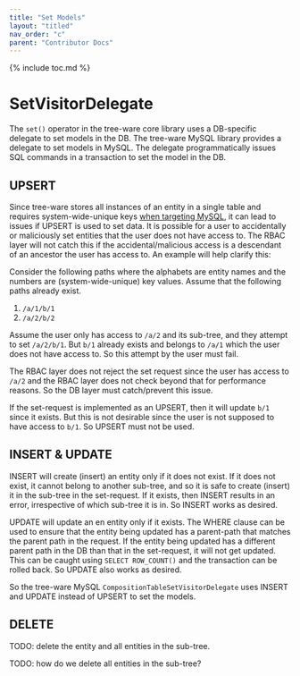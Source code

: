 ```yaml
---
title: "Set Models"
layout: "titled"
nav_order: "c"
parent: "Contributor Docs"
---
```


{% include toc.md %}

# SetVisitorDelegate

The `set()` operator in the tree-ware core library uses a DB-specific delegate to set models in the DB. The tree-ware
MySQL library provides a delegate to set models in MySQL. The delegate programmatically issues SQL commands in a
transaction to set the model in the DB.

## UPSERT

Since tree-ware stores all instances of an entity in a single table and requires system-wide-unique
keys [when targeting MySQL](database-and-tables.md#Tables), it can lead to issues if UPSERT is used to set data. It is
possible for a user to accidentally or maliciously set entities that the user does not have access to. The RBAC layer
will not catch this if the accidental/malicious access is a descendant of an ancestor the user has access to. An example
will help clarify this:

Consider the following paths where the alphabets are entity names and the numbers are (system-wide-unique) key values.
Assume that the following paths already exist.

1. `/a/1/b/1`
2. `/a/2/b/2`

Assume the user only has access to `/a/2` and its sub-tree, and they attempt to set `/a/2/b/1`. But `b/1` already exists
and belongs to `/a/1` which the user does not have access to. So this attempt by the user must fail.

The RBAC layer does not reject the set request since the user has access to `/a/2` and the RBAC layer does not check
beyond that for performance reasons. So the DB layer must catch/prevent this issue.

If the set-request is implemented as an UPSERT, then it will update `b/1` since it exists. But this is not desirable
since the user is not supposed to have access to `b/1`. So UPSERT must not be used.

## INSERT & UPDATE

INSERT will create (insert) an entity only if it does not exist. If it does not exist, it cannot belong to another
sub-tree, and so it is safe to create (insert) it in the sub-tree in the set-request. If it exists, then INSERT results
in an error, irrespective of which sub-tree it is in. So INSERT works as desired.

UPDATE will update an en entity only if it exists. The WHERE clause can be used to ensure that the entity being updated
has a parent-path that matches the parent path in the request. If the entity being updated has a different parent path
in the DB than that in the set-request, it will not get updated. This can be caught using `SELECT ROW_COUNT()` and the
transaction can be rolled back. So UPDATE also works as desired.

So the tree-ware MySQL `CompositionTableSetVisitorDelegate` uses INSERT and UPDATE instead of UPSERT to set the models.

## DELETE

TODO: delete the entity and all entities in the sub-tree.

TODO: how do we delete all entities in the sub-tree?